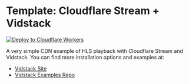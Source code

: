 # Template: Cloudflare Stream + Vidstack

[![Deploy to Cloudflare Workers](https://deploy.workers.cloudflare.com/button)](https://deploy.workers.cloudflare.com/?url=https://github.com/cloudflare/templates/tree/main/stream/playback/vidstack)

A very simple CDN example of HLS playback with Cloudflare Stream and Vidstack. You can find more
installation options and examples at:

- [Vidstack Site](https://www.vidstack.io)
- [Vidstack Examples Repo](https://github.com/vidstack/examples)
